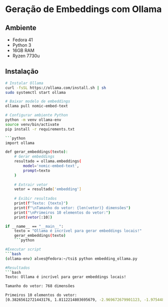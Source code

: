 # Geração de Embeddings com Ollama

## Ambiente
- Fedora 41
- Python 3
- 16GB RAM
- Ryzen 7730u

## Instalação
```bash
# Instalar Ollama
curl -fsSL https://ollama.com/install.sh | sh
sudo systemctl start ollama

# Baixar modelo de embeddings
ollama pull nomic-embed-text

# Configurar ambiente Python
python -m venv ollama-env 
source venv/bin/activate
pip install -r requirements.txt

```python
import ollama

def gerar_embeddings(texto):
    # Gerar embeddings
    resultado = ollama.embeddings(
        model='nomic-embed-text',
        prompt=texto
    )
    
    # Extrair vetor
    vetor = resultado['embedding']
    
    # Exibir resultados
    print(f"Texto: {texto}")
    print(f"\nTamanho do vetor: {len(vetor)} dimensões")
    print("\nPrimeiros 10 elementos do vetor:")
    print(vetor[:10])

if __name__ == "__main__":
    texto = "Ollama é incrível para gerar embeddings locais!"
    gerar_embeddings(texto)
    ```python

#Executar script
```bash
(ollama-env) alves@fedora:~/tsi$ python embedding_ollama.py

#Resultados
```bash
Texto: Ollama é incrível para gerar embeddings locais!

Tamanho do vetor: 768 dimensões

Primeiros 10 elementos do vetor:
[0.38265612721443176, 1.8112214803695679, -2.969672679901123, -1.9754486083984375, -0.14563100039958954, -0.6691678762435913, 0.14759887754917145, -0.3818332254886627, -1.1961286067962646, -0.015880636870861053]
